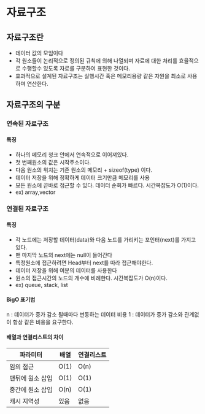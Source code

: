 
# 자료구조
## 자료구조란
- 데이터 값의 모임이다
- 각 원소들이 논리적으로 정의된 규칙에 의해 나열되며 자료에 대한 처리를 효율적으로 수행할수 있도록 자료를 구분하여 표현한 것이다.
- 효과적으로 설계된 자료구조는 실행시간 혹은 메모리용량 같은 자원을 최소로 사용하며 연산한다.

## 자료구조의 구분

### 연속된 자료구조
#### 특징
- 하나의 메모리 청크 안에서 연속적으로 이어져있다.
- 첫 번째원소의 값은 시작주소이다.
- 다음 원소의 위치는 기존 원소의 메모리 + sizeof(type) 이다.
- 데이터 저장을 위해 정확하게 데이터 크기만큼 메모리를 사용
- 모든 원소에 곧바로 접근할 수 있다. 데이터 순회가 빠르다. 시간복잡도가 O(1)이다.
- ex) array,vector

### 연결된 자료구조
#### 특징
- 각 노드에는 저장할 데이터(data)와 다음 노드를 가리키는 포인터(next)를 가지고 있다.
- 맨 마지막 노드의 next에는 null이 들어간다
- 특정원소에 접근하려면 Head부터 next를 따라 접근해야한다.
- 데이터 저장을 위해 여분의 데이터를 사용한다
- 원소의 접근시간의 노드의 개수에 비례한다. 시간복잡도가 O(n)이다.
- ex) queue, stack, list


#### BigO 표기법
n : 데이터가 증가 감소 될때마다 변동하는 데이터 비용
1 : 데이터가 증가 감소와 관계없이 항상 같은 비용을 요구한다.

#### 배열과 연결리스트의 차이
| 파라미터 | 배열 | 연결리스트 |
| --- | --- | --- |
|임의 접근 | O(1) | O(n) |
| 맨뒤에 원소 삽입  | O(1) | O(1) |
| 중간에 원소 삽입 | O(n)  | O(1) |
| 캐시 지역성 | 있음 | 없음 | 

